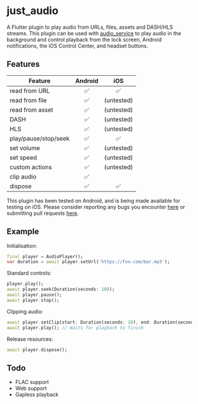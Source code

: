 # just_audio

A Flutter plugin to play audio from URLs, files, assets and DASH/HLS streams. This plugin can be used with [audio_service](https://pub.dev/packages/audio_service) to play audio in the background and control playback from the lock screen, Android notifications, the iOS Control Center, and headset buttons.

## Features

| Feature              | Android   | iOS        |
| -------              | :-------: | :-----:    |
| read from URL        | ✅        | ✅         |
| read from file       | ✅        | (untested) |
| read from asset      | ✅        | (untested) |
| DASH                 | ✅        | (untested) |
| HLS                  | ✅        | (untested) |
| play/pause/stop/seek | ✅        | ✅         |
| set volume           | ✅        | (untested) |
| set speed            | ✅        | (untested) |
| custom actions       | ✅        | (untested) |
| clip audio           | ✅        |            |
| dispose              | ✅        | ✅         |

This plugin has been tested on Android, and is being made available for testing on iOS. Please consider reporting any bugs you encounter [here](https://github.com/ryanheise/just_audio/issues) or submitting pull requests [here](https://github.com/ryanheise/just_audio/pulls).

## Example

Initialisation:

```dart
final player = AudioPlayer();
var duration = await player.setUrl('https://foo.com/bar.mp3');
```

Standard controls:

```dart
player.play();
await player.seek(Duration(seconds: 10));
await player.pause();
await player.stop();
```

Clipping audio:

```dart
await player.setClip(start: Duration(seconds: 10), end: Duration(seconds: 20));
await player.play(); // Waits for playback to finish
```

Release resources:

```dart
await player.dispose();
```

## Todo

* FLAC support
* Web support
* Gapless playback
